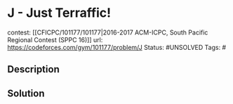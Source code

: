 # J - Just Terraffic!

contest: [[CFICPC/101177/101177|2016-2017 ACM-ICPC, South Pacific Regional Contest (SPPC 16)]]
url: https://codeforces.com/gym/101177/problem/J
Status: #UNSOLVED
Tags: #

## Description

## Solution

